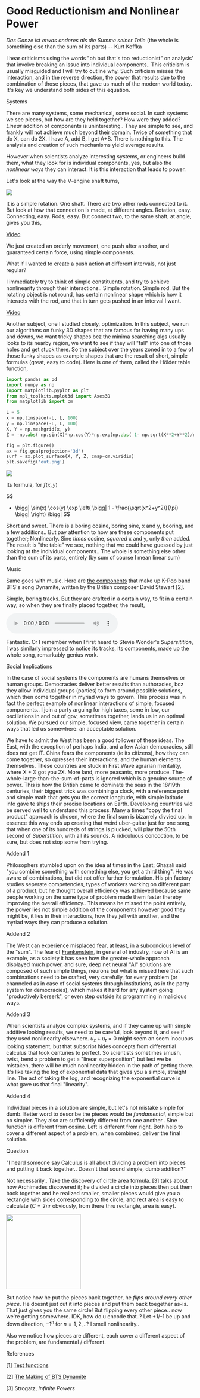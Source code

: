 # Good Reductionism and Nonlinear Power

*Das Ganze ist etwas anderes als die Summe seiner Teile* (the whole
is something else than the sum of its parts) -- Kurt Koffka

I hear criticisms using the words "oh but that's too reductionist" on
analysis' that involve breaking an issue into individual
components.. This criticism is usually misguided and I will try to
outline why. Such criticism misses the interaction, and in the reverse
direction, the power that results due to the combination of those
pieces, that gave us much of the modern world today. It's key we
understand both sides of this equation.

Systems

There are many systems, some mechanical, some social. In such systems
we see pieces, but how are they held together? How were they added?
*Linear* addition of components is uninteresting.. They are simple to
see, and frankly will not achieve much beyond their domain.  Twice of
something that do X, can do 2X. I have A, add B, I get A+B. There is
nothing to this. The analysis and creation of such mechanisms yield
average results.

However when scientists analyze interesting systems, or engineers
build them, what they look for is individual components, yes, but also
the *nonlinear ways* they can interact. It is this interaction that
leads to power.

Let's look at the way the V-engine shaft turns,

![](vengine.png)

It is a simple rotation. One shaft. There are two other rods connected
to it. But look at how that connection is made, at different
angles. Rotation, easy. Connecting, easy. Rods, easy. But connect two,
to the same shaft, at angle, gives you this,

[Video](https://drive.google.com/uc?export=view&id=18wE8NaHsydycnITM_OGuDX3WMrjndPgN)

We just created an orderly movement, one push after another, and guaranteed
certain force, using simple components.

What if I wanted to create a push action at different intervals, not
just regular?

I immediately try to think of simple constituents, and try to achieve
nonlinearity through their interactions.. Simple rotation. Simple
rod. But the rotating object is not round, has certain nonlinear shape
which is how it interacts with the rod, and that in turn gets pushed
in an interval I want.

[Video](diff-rhytm.gif)

Another subject, one I studied closely, optimization. In this subject,
we run our algorithms on funky 3D shapes that are famous for having
many ups and downs, we want tricky shapes bcz the minima searching
algs usually looks to its nearby region, we want to see if they will
"fall" into one of those holes and get stuck there. So the subject
over the years zoned in to a few of those funky shapes as example
shapes that are the result of short, simple formulas (great, easy to
code).  Here is one of them, called the Hölder table function,


```python
import pandas as pd
import numpy as np
import matplotlib.pyplot as plt
from mpl_toolkits.mplot3d import Axes3D    
from matplotlib import cm

L = 5
x = np.linspace(-L, L, 100)
y = np.linspace(-L, L, 100)
X, Y = np.meshgrid(x, y)                            
Z = -np.abs( np.sin(X)*np.cos(Y)*np.exp(np.abs( 1- np.sqrt(X**2+Y**2)/np.pi  ))  )

fig = plt.figure()
ax = fig.gca(projection='3d')                      
surf = ax.plot_surface(X, Y, Z, cmap=cm.viridis)
plt.savefig('out.png')
```

![](holder.png)

Its formula, for $f(x,y)$

$$
- \bigg|
\sin(x) \cos(y) \exp \left( \bigg| 1 - \frac{\sqrt(x^2+y^2)}{\pi}  \bigg| \right)
\bigg| 
$$

Short and sweet. There is a boring cosine, boring sine, x and y,
booring, and a few additions.. But pay attention to how are these
components put together; Nonlinearly. Sine *times* cosine, *squared* x
and y, only *then* added. The result is "the table" we see, nothing
that we could have guessed by just looking at the individual
components.. The whole is something else other than the sum of its
parts, entirely (by sum of course I mean linear sum)

Music

Same goes with music. Here are [the components](bts.html) that make up
K-Pop band BTS's song Dynamite, written by the British composer David
Stewart [2].


Simple, boring tracks. But they are crafted in a certain way, to fit
in a certain way, so when they are finally placed together, the result,

<audio controls="controls">
  <source src="https://drive.google.com/uc?export=view&id=1MzNva_prkzCmM2O3FmhtotyOtU1AtHvD">
</audio>

Fantastic. Or I remember when I first heard to Stevie Wonder's
*Supersitition*, I was similarly impressed to notice its tracks, its
components, made up the whole song, remarkably genius work.

Social Implications

In the case of social systems the components are humans themselves or
human groups. Democracies deliver better results than authoracies, bcz
they allow individual groups (parties) to form around possible
solutions, which then come together in myriad ways to govern. This
process was in fact the perfect example of nonlinear interactions of
simple, focused components.. I join a party arguing for high taxes,
some in low, our oscillations in and out of gov, sometimes together,
lands us in an optimal solution. We pursued our simple, focused view,
came together in certain ways that led us somewhere: an acceptable solution.

We have to admit the West has been a good follower of these ideas. The
East, with the exception of perhaps India, and a few Asian
democracies, still does not get IT. China fears the components (ie its
citizens), how they can come together, so opresses their interactions,
and the human elements themselves. These countries are stuck in First
Wave agrarian mentality, where X + X got you 2X. More land, more
peasants, more produce. The-whole-large-than-the-sum-of-parts is
ignored which is a genuine source of power. This is how the British
came to dominate the seas in the 18/19th centuries, their biggest
trick was combining a clock, with a reference point and simple math
that gets you the correct longitude, with simple latitude
info gave te ships their precise locations on Earth. Developing
countries wld be served well to understand this process. Many a times
"copy the final product" approach is chosen, where the final sum is
bizarrely divvied up. In essence this way ends up creating that weird
uber-guitar just for one song, that when one of its hundreds of
strings is plucked, will play the 50th second of *Superstition*, with
all its sounds. A ridiculuous concoction, to be sure, but does not
stop some from trying.

Addend 1

Philosophers stumbled upon on the idea at times in the East; Ghazali
said "you combine something with something else, you get a third
thing". He was aware of combinations, but did not offer further
formulation. His pin factory studies seperate competencies, types of
workers working on different part of a product, but he thought overall
efficiency was achieved because same people working on the same type
of problem made them faster thereby improving the overall
efficiency.. This means he missed the point entirely, the power lies
not simple addition of the components however good they might be, it
lies in their interactions, how they jell with another, and the myriad
ways they can produce a solution.

Addend 2

The West can experience misplaced fear, at least, in a subconcious
level of the "sum". The fear of
[Frankenstein](../../2020/07/robot-frankenstein.md), in general of industry,
now of AI is an example, as a society it has seen how the
greater-whole approach displayed much power, and sure, deep net neural
"AI" solutions are composed of such simple things, neurons but what is
missed here that such combinations need to be crafted, very carefully,
for every problem (or channeled as in case of social systems through
institutions, as in the party system for democracies), which makes it
hard for any system going "productively berserk", or even step outside
its programming in malicious ways.

Addend 3

When scientists analyze complex systems, and if they came up with
simple additive looking results, we need to be careful, look beyond
it, and see if they used nonlinearity elsewhere. $u_x + u_t = 0$ might
seem an seem inocuous looking statement, but that subscript hides
concepts from differential calculus that took centuries to perfect. So
scientists sometimes smush, twist, bend a problem to get a "linear
superposition", but lest we be mistaken, there will be much
nonlinearity hidden in the path of getting there. It's like taking the
log of exponential data that gives you a simple, straight line. The
act of taking the log, and recognizing the exponential curve is what
gave us that final "linearity".

<a name='addend4'/>

Addend 4

Individual pieces in a solution are simple, but let's not mistake
simple for dumb. Better word to describe the pieces would be
*fundamental*, simple but no simpler. They also are sufficiently
different from one another.. Sine function is different from
cosine. Left is different from right. Both help to cover a different
aspect of a problem, when combined, deliver the final solution.

<a name='circle'/>

Question

"I heard someone say Calculus is all about dividing a problem into
pieces and putting it back together.. Doesn't that sound simple,
dumb addition?"

Not necessarily.. Take the discovery of circle area formula. [3] talks
about how Archimedes discovered it; he divided a circle into pieces
then put them back together and he realized smaller, smaller pieces
would give you a rectangle with sides corresponding to the circle, and
rect area is easy to calculate ($C=2\pi r$ obviously, from there thru
rectangle, area is easy).

<img width="200" src="circle.jpg"/>

But notice how he put the pieces back together, he *flips around every
other piece*. He doesnt just cut it into pieces and put them back
toegether as-is. That just gives you the same circle! But flipping
every other piece.. now we're getting somewhere. IDK, how do u encode
that..? Let +1/-1 be up and down direction, $-1^n$ for $n=1,2,..$? I
smell nonlinearity..

Also we notice how pieces are different, each cover a different aspect
of the problem, are fundamental / different.

References

[1] [Test functions](https://en.wikipedia.org/wiki/Test_functions_for_optimization)

[2] [The Making of BTS Dynamite](https://youtu.be/qBCM1Fy-ByY?t=33)

[3] Strogatz, *Infinite Powers*


